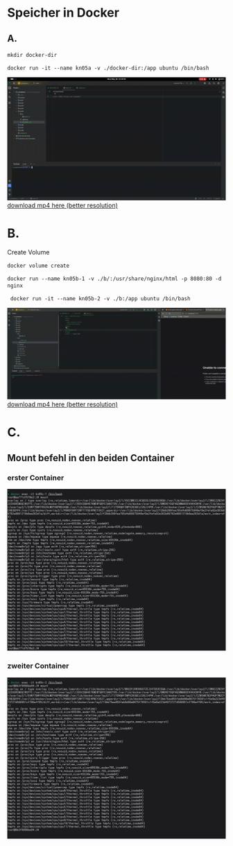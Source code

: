 # Speicher in Docker

## A.

```shell
mkdir docker-dir
```

```shell
docker run -it --name kn05a -v ./docker-dir:/app ubuntu /bin/bash
```

![a-mount-gif](./video.gif)
[download mp4 here (better resolution)](video.mp4)

# B. 

Create Volume
```shell
docker volume create
```

```shell
docker run --name kn05b-1 -v ./b/:/usr/share/nginx/html -p 8080:80 -d nginx
```

```shell
 docker run -it --name kn05b-2 -v ./b:/app ubuntu /bin/bash
```

![b-mount-gif](./video2.gif)  
[download mp4 here (better resolution)](video2.mp4)

# C.

## Mount befehl in den beiden Container
### erster Container
![1-docker-mount](img.png)
### zweiter Container
![2-docker-mount](img_1.png)